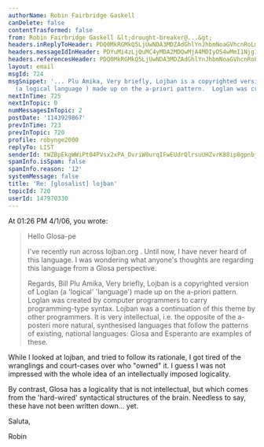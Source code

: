 ```yaml
---
authorName: Robin Fairbridge Gaskell
canDelete: false
contentTrasformed: false
from: Robin Fairbridge Gaskell &lt;drought-breaker@...&gt;
headers.inReplyToHeader: PDQ0MkRGMkQ5LjUwNDA3MDZAdGhlYnJhbmNoaGVhcnRoLm5ldD4=
headers.messageIdInHeader: PDYuMi4zLjQuMC4yMDA2MDQwMjA4MDIyOS4wMmI1Njg1MEBwby5wYWNpZmljLm5ldC5hdT4=
headers.referencesHeader: PDQ0MkRGMkQ5LjUwNDA3MDZAdGhlYnJhbmNoaGVhcnRoLm5ldD4=
layout: email
msgId: 724
msgSnippet: '... Plu Amika, Very briefly, Lojban is a copyrighted version of Loglan
  (a logical language ) made up on the a-priori pattern.  Loglan was created by '
nextInTime: 725
nextInTopic: 0
numMessagesInTopic: 2
postDate: '1143929867'
prevInTime: 723
prevInTopic: 720
profile: robynge2000
replyTo: LIST
senderId: tWZBpEkgWWiPt04PVsx2xPA_DvriW0urqIFwEUdrQlrsuUHZvrK88ip8gpnbj7TAoD6MAuSY27bCv7qcEAKaAKd2V4HJvZC6qZQSeh4RNzNPBWoBqFu7rXAKLJxeGE1p
spamInfo.isSpam: false
spamInfo.reason: '12'
systemMessage: false
title: 'Re: [glosalist] lojban'
topicId: 720
userId: 147970330
---
```


At 01:26 PM 4/1/06, you wrote:
>Hello Glosa-pe
>
>I've recently run across lojban.org . Until now, I have never heard of
>this language. I was wondering what anyone's thoughts are regarding this
>language from a Glosa perspective.
>
>Regards,
>Bill
Plu Amika,
Very briefly, Lojban is a copyrighted version of Loglan (a 'logical' 
'language') made up on the a-priori pattern.  Loglan was created by 
computer programmers to carry programming-type syntax.  Lojban was a 
continuation of this theme by other programmers.
It is very intellectual, i.e. the opposite of the a-posteri more 
natural, synthesised  languages that follow the patterns of existing, 
national languages: Glosa and Esperanto are examples of these.

While I looked at lojban, and tried to follow its rationale, I got 
tired of the wranglings and court-cases over who "owned" it.  I guess 
I was not impressed with the whole idea of an intellectually imposed 
logicality.

By contrast, Glosa has a logicality that is not intellectual, but 
which comes from the 'hard-wired' syntactical structures of the 
brain.  Needless to say, these have not been written down... yet.

Saluta,

Robin 


